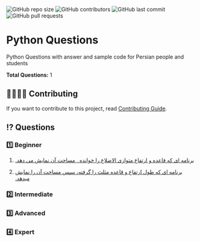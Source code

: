 <p>
<img alt="GitHub repo size" src="https://img.shields.io/github/repo-size/PyFarsi/Python-Questions">
<img alt="GitHub contributors" src="https://img.shields.io/github/contributors/PyFarsi/Python-Questions">
<img alt="GitHub last commit" src="https://img.shields.io/github/last-commit/PyFarsi/Python-Questions">
<img alt="GitHub pull requests" src="https://img.shields.io/github/issues-pr/PyFarsi/Python-Questions">
</p>

# Python Questions
Python Questions with answer and sample code for Persian people and students

**Total Questions:** 1

## 👨‍👨‍👦‍👦 Contributing
If you want to contribute to this project, read [Contributing Guide](CONTRIBUTING.md).

## ⁉️ Questions

### 1️⃣ Beginner
1. [<p dir="rtl">برنامه ای که قاعده و ارتفاع متوازی الاضلاع را خوانده , مساحت آن نمایش می دهد.</p>](Beginner/Question-1)
2. [<p dir="rtl">برنامه ای که طول ارتفاع و قاعده مثلث را گرفته، سپس مساحت آن را نمایش میدهد.</p>](Beginner/Question-2)

### 2️⃣ Intermediate

### 3️⃣ Advanced

### 4️⃣ Expert
